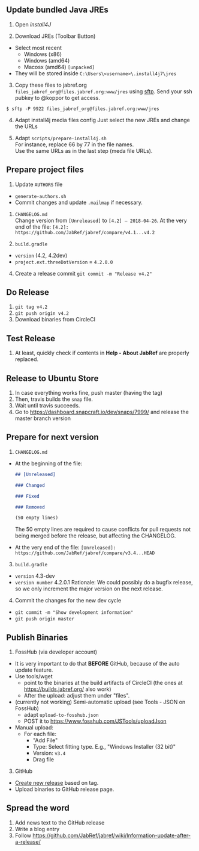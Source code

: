 ## Update bundled Java JREs

1. Open _install4J_

2. Download JREs (Toolbar Button)  
  - Select most recent 
    - Windows (x86)
    - Windows (amd64)
    - Macosx (amd64) `[unpacked]`
  - They will be stored inside `C:\Users\<username>\.install4j7\jres`

3. Copy these files to jabref.org `files_jabref_org@files.jabref.org:www/jres` using [sftp](https://en.wikipedia.org/wiki/SSH_File_Transfer_Protocol). Send your ssh pubkey to @koppor to get access.
```
$ sftp -P 9922 files_jabref_org@files.jabref.org:www/jres
```

4. Adapt install4j media files config
  Just select the new JREs and change the URLs

5. Adapt `scripts/prepare-install4j.sh`  
  For instance, replace 66 by 77 in the file names.  
  Use the same URLs as in the last step (meda file URLs).


## Prepare project files

1. Update `AUTHORS` file
  - `generate-authors.sh`
  - Commit changes and update `.mailmap` if necessary.

1. `CHANGELOG.md`  
  Change version from `[Unreleased]` to `[4.2] – 2018-04-26`.
  At the very end of the file:
  `[4.2]: https://github.com/JabRef/jabref/compare/v4.1...v4.2`

3. `build.gradle`   
  - `version` (4.2, 4.2dev)
  - `project.ext.threeDotVersion` = `4.2.0.0`

4. Create a release commit
  `git commit -m "Release v4.2"`
 

## Do Release

1. `git tag v4.2`
2. `git push origin v4.2`
3. Download binaries from CircleCI


## Test Release

1. At least, quickly check if contents in __Help - About JabRef__ are properly replaced.

## Release to Ubuntu Store

1. In case everything works fine, push master (having the tag)
2. Then, travis builds the `snap` file.
3. Wait until travis succeeds.
4. Go to https://dashboard.snapcraft.io/dev/snaps/7999/ and release the master branch version

## Prepare for next version

1. `CHANGELOG.md`
  - At the beginning of the file:
    ```md
    ## [Unreleased]

    ### Changed

    ### Fixed

    ### Removed

    (50 empty lines)
    ```

    The 50 empty lines are required to cause conflicts for pull requests not being merged before the release, but affecting the CHANGELOG.

  - At the very end of the file:
    `[Unreleased]: https://github.com/JabRef/jabref/compare/v3.4...HEAD`

3. `build.gradle`
  - `version` 4.3-dev
  - `version number` 4.2.0.1
  Rationale: We could possibly do a bugfix release, so we only increment the major version on the next release.

4. Commit the changes for the new dev cycle  
  - `git commit -m "Show development information"`  
  - `git push origin master`  

## Publish Binaries 

1. FossHub (via developer account)
  - It is very important to do that **BEFORE** GitHub, because of the auto update feature.
  - Use tools/wget
    - point to the binaries at the build artifacts of CircleCI (the ones at https://builds.jabref.org/ also work)
    - After the upload: adjust them under "files".
  - (currently not working) Semi-automatic upload (see Tools - JSON on FossHub)
    - adapt `upload-to-fosshub.json`
    - POST it to https://www.fosshub.com/JSTools/uploadJson 
  - Manual upload:
    - For each file:
      - "Add File"
      - Type: Select fitting type. E.g., "Windows Installer (32 bit)"
      - Version: `v3.4`
      - Drag file

3. GitHub  
  - [Create new release](https://github.com/JabRef/jabref/releases) based on tag.
  - Upload binaries to GitHub release page. 

## Spread the word

1. Add news text to the GitHub release
2. Write a blog entry
3. Follow https://github.com/JabRef/jabref/wiki/Information-update-after-a-release/